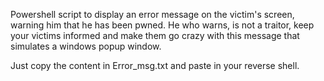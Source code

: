 Powershell script to display an error message on the victim's screen, warning him that he has been pwned.
He who warns, is not a traitor, keep your victims informed and make them go crazy with this message that simulates a windows popup window.

Just copy the content in Error_msg.txt  and paste in your reverse shell.

